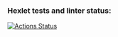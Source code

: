 ### Hexlet tests and linter status:
[![Actions Status](https://github.com/yanagnk/frontend-project-44/workflows/hexlet-check/badge.svg)](https://github.com/yanagnk/frontend-project-44/actions)
